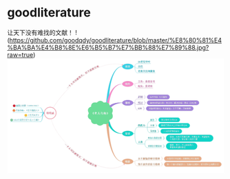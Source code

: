 # goodliterature
让天下没有难找的文献！
!(https://github.com/goodqdy/goodliterature/blob/master/%E8%80%81%E4%BA%BA%E4%B8%8E%E6%B5%B7%E7%BB%88%E7%89%88.jpg?raw=true)
![image](https://github.com/goodqdy/goodliterature/blob/master/222.jpg?raw=true)
